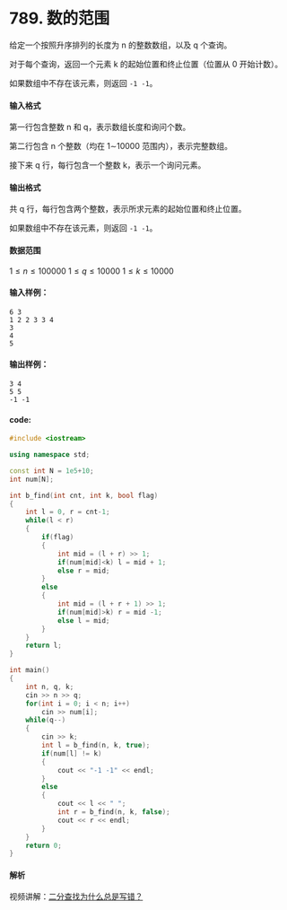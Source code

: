 # 789. 数的范围

给定一个按照升序排列的长度为 n 的整数数组，以及 q 个查询。

对于每个查询，返回一个元素 k 的起始位置和终止位置（位置从 0 开始计数）。

如果数组中不存在该元素，则返回 `-1 -1`。

#### 输入格式

第一行包含整数 n 和 q，表示数组长度和询问个数。

第二行包含 n 个整数（均在 1∼10000 范围内），表示完整数组。

接下来 q 行，每行包含一个整数 k，表示一个询问元素。

#### 输出格式

共 q 行，每行包含两个整数，表示所求元素的起始位置和终止位置。

如果数组中不存在该元素，则返回 `-1 -1`。

#### 数据范围

$1≤n≤100000$
$1≤q≤10000$
$1≤k≤10000$

#### 输入样例：

```
6 3
1 2 2 3 3 4
3
4
5
```

#### 输出样例：

```
3 4
5 5
-1 -1
```

#### code:

```c++
#include <iostream>

using namespace std;

const int N = 1e5+10;
int num[N];

int b_find(int cnt, int k, bool flag)
{
    int l = 0, r = cnt-1;
    while(l < r)
    {
        if(flag)
        {
            int mid = (l + r) >> 1;
            if(num[mid]<k) l = mid + 1;
            else r = mid;
        }
        else
        {
            int mid = (l + r + 1) >> 1;
            if(num[mid]>k) r = mid -1;
            else l = mid;
        }
    }
    return l;
}

int main()
{
    int n, q, k;
    cin >> n >> q;
    for(int i = 0; i < n; i++)
        cin >> num[i];
    while(q--)
    {
        cin >> k;
        int l = b_find(n, k, true);
        if(num[l] != k)
        {
            cout << "-1 -1" << endl;
        }
        else
        {
            cout << l << " ";
            int r = b_find(n, k, false);
            cout << r << endl;
        }
    }
    return 0;
}
```

#### 解析

视频讲解：[二分查找为什么总是写错？](https://www.bilibili.com/video/BV1d54y1q7k7?from=search&seid=14378360076371462119)
